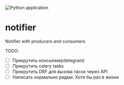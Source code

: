 ![Python application](https://github.com/HagasSaan/notifier/workflows/Python%20application/badge.svg)

# notifier
Notifier with producers and consumers


TODO:
- [ ] Прикрутить консьюмер(telegram)
- [ ] Прикрутить celery tasks
- [ ] Прикрутить DRF для вызова тасок через API
- [ ] Написать нормально ридми. Хотя бы раз в жизни